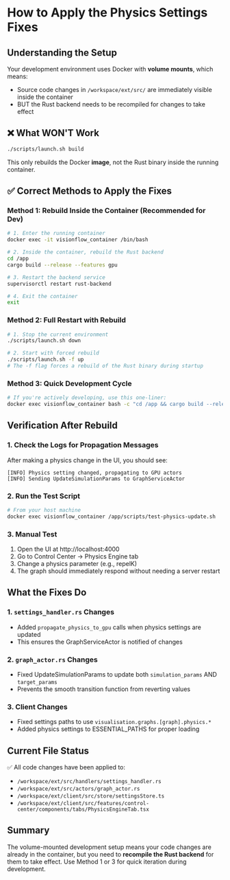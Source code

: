 # How to Apply the Physics Settings Fixes

## Understanding the Setup
Your development environment uses Docker with **volume mounts**, which means:
- Source code changes in `/workspace/ext/src/` are immediately visible inside the container
- BUT the Rust backend needs to be recompiled for changes to take effect

## ❌ What WON'T Work
```bash
./scripts/launch.sh build
```
This only rebuilds the Docker **image**, not the Rust binary inside the running container.

## ✅ Correct Methods to Apply the Fixes

### Method 1: Rebuild Inside the Container (Recommended for Dev)
```bash
# 1. Enter the running container
docker exec -it visionflow_container /bin/bash

# 2. Inside the container, rebuild the Rust backend
cd /app
cargo build --release --features gpu

# 3. Restart the backend service
supervisorctl restart rust-backend

# 4. Exit the container
exit
```

### Method 2: Full Restart with Rebuild
```bash
# 1. Stop the current environment
./scripts/launch.sh down

# 2. Start with forced rebuild
./scripts/launch.sh -f up
# The -f flag forces a rebuild of the Rust binary during startup
```

### Method 3: Quick Development Cycle
```bash
# If you're actively developing, use this one-liner:
docker exec visionflow_container bash -c "cd /app && cargo build --release --features gpu && supervisorctl restart rust-backend"
```

## Verification After Rebuild

### 1. Check the Logs for Propagation Messages
After making a physics change in the UI, you should see:
```
[INFO] Physics setting changed, propagating to GPU actors
[INFO] Sending UpdateSimulationParams to GraphServiceActor
```

### 2. Run the Test Script
```bash
# From your host machine
docker exec visionflow_container /app/scripts/test-physics-update.sh
```

### 3. Manual Test
1. Open the UI at http://localhost:4000
2. Go to Control Center → Physics Engine tab
3. Change a physics parameter (e.g., repelK)
4. The graph should immediately respond without needing a server restart

## What the Fixes Do

### 1. `settings_handler.rs` Changes
- Added `propagate_physics_to_gpu` calls when physics settings are updated
- This ensures the GraphServiceActor is notified of changes

### 2. `graph_actor.rs` Changes  
- Fixed UpdateSimulationParams to update both `simulation_params` AND `target_params`
- Prevents the smooth transition function from reverting values

### 3. Client Changes
- Fixed settings paths to use `visualisation.graphs.[graph].physics.*`
- Added physics settings to ESSENTIAL_PATHS for proper loading

## Current File Status
✅ All code changes have been applied to:
- `/workspace/ext/src/handlers/settings_handler.rs`
- `/workspace/ext/src/actors/graph_actor.rs`
- `/workspace/ext/client/src/store/settingsStore.ts`
- `/workspace/ext/client/src/features/control-center/components/tabs/PhysicsEngineTab.tsx`

## Summary
The volume-mounted development setup means your code changes are already in the container, but you need to **recompile the Rust backend** for them to take effect. Use Method 1 or 3 for quick iteration during development.